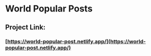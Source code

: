 # World Popular Posts

## Project Link:
### [https://world-popular-post.netlify.app/](https://world-popular-post.netlify.app/)
